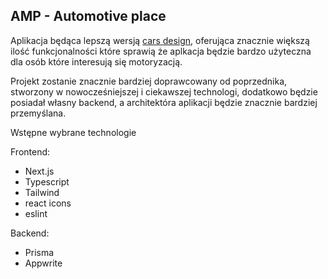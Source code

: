 <h2>AMP - Automotive place</h2>

Aplikacja będąca lepszą wersją <a href="https://carsdesigns.netlify.app/">cars design</a>, oferująca znacznie większą ilość funkcjonalności 
które sprawią że aplkacja będzie bardzo użyteczna dla osób które interesują się motoryzacją.

Projekt zostanie znacznie bardziej doprawcowany od poprzednika, stworzony w nowocześniejszej i ciekawszej technologi, 
dodatkowo będzie posiadał własny backend, a architektóra aplikacji będzie znacznie bardziej przemyślana.

Wstępne wybrane technologie

Frontend: 
- Next.js
- Typescript
- Tailwind
- react icons
- eslint
  
Backend:
- Prisma
- Appwrite
